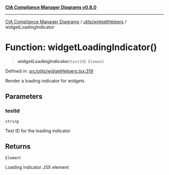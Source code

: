 [**CIA Compliance Manager Diagrams v0.8.0**](../../../README.md)

***

[CIA Compliance Manager Diagrams](../../../modules.md) / [utils/widgetHelpers](../README.md) / widgetLoadingIndicator

# Function: widgetLoadingIndicator()

> **widgetLoadingIndicator**(`testId`): `Element`

Defined in: [src/utils/widgetHelpers.tsx:319](https://github.com/Hack23/cia-compliance-manager/blob/791b5a1b6e700c8b8480de209374e4cb1086330d/src/utils/widgetHelpers.tsx#L319)

Render a loading indicator for widgets

## Parameters

### testId

`string`

Test ID for the loading indicator

## Returns

`Element`

Loading indicator JSX element
